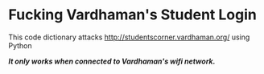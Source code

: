 # Fucking Vardhaman's Student Login
This code dictionary attacks http://studentscorner.vardhaman.org/ using Python

***It only works when connected to Vardhaman's wifi network.***
